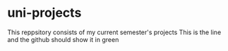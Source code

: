 uni-projects
============

This reppsitory consists of my current semester's projects
This is the line and the github should show it in green
